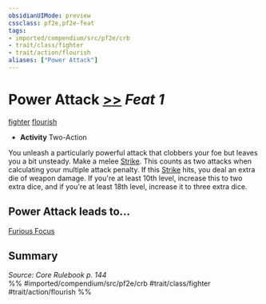 ```yaml
---
obsidianUIMode: preview
cssclass: pf2e,pf2e-feat
tags:
- imported/compendium/src/pf2e/crb
- trait/class/fighter
- trait/action/flourish
aliases: ["Power Attack"]
---
```

# Power Attack  [>>](chapter-9-playing-the-game.md#Actions "Two-Action") *Feat 1*  
[fighter](rules/traits/fighter.md)  [flourish](flourish.md)  

- **Activity** Two-Action

You unleash a particularly powerful attack that clobbers your foe but leaves you a bit unsteady. Make a melee [Strike](strike.md). This counts as two attacks when calculating your multiple attack penalty. If this [Strike](strike.md) hits, you deal an extra die of weapon damage. If you're at least 10th level, increase this to two extra dice, and if you're at least 18th level, increase it to three extra dice.

## Power Attack leads to...

[Furious Focus](furious-focus.md)

## Summary

*Source: Core Rulebook p. 144*  
%% #imported/compendium/src/pf2e/crb #trait/class/fighter #trait/action/flourish %%